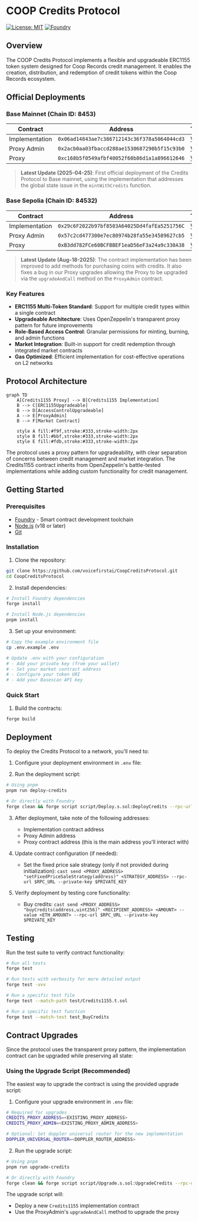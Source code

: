 # COOP Credits Protocol

[![License: MIT](https://img.shields.io/badge/License-MIT-yellow.svg)](./LICENSE)
[![Foundry](https://img.shields.io/badge/Built%20with-Foundry-FFDB1C.svg)](https://getfoundry.sh/)

## Overview

The COOP Credits Protocol implements a flexible and upgradeable ERC1155 token system designed for Coop Records credit management. It enables the creation, distribution, and redemption of credit tokens within the Coop Records ecosystem.

## Official Deployments

### Base Mainnet (Chain ID: 8453)

| Contract       | Address                                      | Transaction                                                                                        |
| -------------- | -------------------------------------------- | -------------------------------------------------------------------------------------------------- |
| Implementation | `0x06ad14843ae7c386712143c36f378a5064044cd3` | [View](https://basescan.org/tx/0x396f2b7b1c49e49c082c31baf1e6db636ae87904e23337ea01f16271b1fef1ca) |
| Proxy Admin    | `0x2acb0aa03fbaccd288ae1530687290b5f15c93b0` | [View](https://basescan.org/tx/0x285c31769fb98ed50f043a9d5702ea22192cc0799757dda6ad334f050190f656) |
| Proxy          | `0xc168b5f0549afbf40052f60b86d1a1a896612646` | [View](https://basescan.org/tx/0x7df8fe8050f0282d1cf0d046480bc2f98a08ba282431ad9735d26ec63306fc0c) |

> **Latest Update (2025-04-25)**: First official deployment of the Credits Protocol to Base mainnet, using the implementation that addresses the global state issue in the `mintWithCredits` function.

### Base Sepolia (Chain ID: 84532)

| Contract       | Address                                      | Transaction                                                                                                |
| -------------- | -------------------------------------------- | ---------------------------------------------------------------------------------------------------------- |
| Implementation | `0x29c6F2022b97bf8503A64025Dd4fafEa5251756C` | [View](https://sepolia.basescan.org/tx/0x396b891ad4ba8a3095f6e278a47dd5ed97d8aa277f676fe9bc27dd71a0182ef7) |
| Proxy Admin    | `0x57c2cd477300e7ec80974b28fa55e34589627cb5` | [View](https://sepolia.basescan.org/tx/0x0af45e99179008d5efe33378867b2daa76cc2345b4e0d9011d12b305b165b3f2) |
| Proxy          | `0xB3dd782FCe60BCFBBEF1eaD56eF3a24a9c330A38` | [View](https://sepolia.basescan.org/tx/0x0af45e99179008d5efe33378867b2daa76cc2345b4e0d9011d12b305b165b3f2) |

> **Latest Update (Aug-18-2025)**: The contract implementation has been improved to add methods for purchasing coins with credits. It also fixes a bug in our Proxy upgrades allowing the Proxy to be upgraded via the `upgradeAndCall` method on the `ProxyAdmin` contract.

### Key Features

- **ERC1155 Multi-Token Standard**: Support for multiple credit types within a single contract
- **Upgradeable Architecture**: Uses OpenZeppelin's transparent proxy pattern for future improvements
- **Role-Based Access Control**: Granular permissions for minting, burning, and admin functions
- **Market Integration**: Built-in support for credit redemption through integrated market contracts
- **Gas Optimized**: Efficient implementation for cost-effective operations on L2 networks

## Protocol Architecture

```mermaid
graph TD
    A[Credits1155 Proxy] --> B[Credits1155 Implementation]
    B --> C[ERC1155Upgradeable]
    B --> D[AccessControlUpgradeable]
    A --> E[ProxyAdmin]
    B --> F[Market Contract]

    style A fill:#f9f,stroke:#333,stroke-width:2px
    style B fill:#bbf,stroke:#333,stroke-width:2px
    style E fill:#fdb,stroke:#333,stroke-width:2px
```

The protocol uses a proxy pattern for upgradeability, with clear separation of concerns between credit management and market integration. The Credits1155 contract inherits from OpenZeppelin's battle-tested implementations while adding custom functionality for credit management.

## Getting Started

### Prerequisites

- [Foundry](https://getfoundry.sh/) - Smart contract development toolchain
- [Node.js](https://nodejs.org/) (v18 or later)
- [Git](https://git-scm.com/)

### Installation

1. Clone the repository:

```bash
git clone https://github.com/voicefirstai/CoopCreditsProtocol.git
cd CoopCreditsProtocol
```

2. Install dependencies:

```bash
# Install Foundry dependencies
forge install

# Install Node.js dependencies
pnpm install
```

3. Set up your environment:

```bash
# Copy the example environment file
cp .env.example .env

# Update .env with your configuration
# - Add your private key (from your wallet)
# - Set your market contract address
# - Configure your token URI
# - Add your Basescan API key
```

### Quick Start

1. Build the contracts:

```bash
forge build
```

## Deployment

To deploy the Credits Protocol to a network, you'll need to:

1. Configure your deployment environment in `.env` file:

2. Run the deployment script:

```bash
# Using pnpm
pnpm run deploy-credits

# Or directly with Foundry
forge clean && forge script script/Deploy.s.sol:DeployCredits --rpc-url $RPC_URL --private-key $PRIVATE_KEY --broadcast --verify --etherscan-api-key $BASESCAN_API_KEY -vvvv
```

3. After deployment, take note of the following addresses:

   - Implementation contract address
   - Proxy Admin address
   - Proxy contract address (this is the main address you'll interact with)

4. Update contract configuration (if needed):

   - Set the fixed price sale strategy (only if not provided during initialization): `cast send <PROXY_ADDRESS> "setFixedPriceSaleStrategy(address)" <STRATEGY_ADDRESS> --rpc-url $RPC_URL --private-key $PRIVATE_KEY`

5. Verify deployment by testing core functionality:
   - Buy credits: `cast send <PROXY_ADDRESS> "buyCredits(address,uint256)" <RECIPIENT_ADDRESS> <AMOUNT> --value <ETH_AMOUNT> --rpc-url $RPC_URL --private-key $PRIVATE_KEY`

## Testing

Run the test suite to verify contract functionality:

```bash
# Run all tests
forge test

# Run tests with verbosity for more detailed output
forge test -vvv

# Run a specific test file
forge test --match-path test/Credits1155.t.sol

# Run a specific test function
forge test --match-test test_BuyCredits
```

## Contract Upgrades

Since the protocol uses the transparent proxy pattern, the implementation contract can be upgraded while preserving all state:

### Using the Upgrade Script (Recommended)

The easiest way to upgrade the contract is using the provided upgrade script:

1. Configure your upgrade environment in `.env` file:

```bash
# Required for upgrades
CREDITS_PROXY_ADDRESS=<EXISTING_PROXY_ADDRESS>
CREDITS_PROXY_ADMIN=<EXISTING_PROXY_ADMIN_ADDRESS>

# Optional: Set doppler universal router for the new implementation
DOPPLER_UNIVERSAL_ROUTER=<DOPPLER_ROUTER_ADDRESS>
```

2. Run the upgrade script:

```bash
# Using pnpm
pnpm run upgrade-credits

# Or directly with Foundry
forge clean && forge script script/Upgrade.s.sol:UpgradeCredits --rpc-url $RPC_URL --private-key $PRIVATE_KEY --broadcast --verify --etherscan-api-key $BASESCAN_API_KEY -vvvv
```

The upgrade script will:

- Deploy a new `Credits1155` implementation contract
- Use the ProxyAdmin's `upgradeAndCall` method to upgrade the proxy
